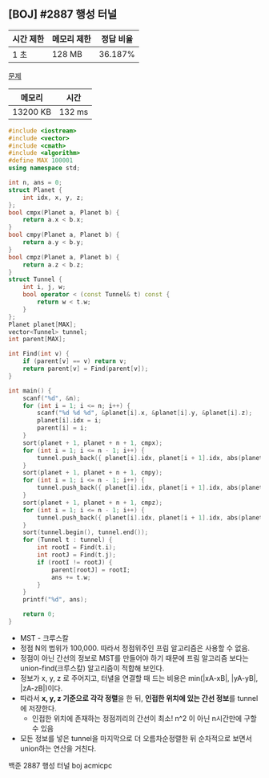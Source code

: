 ## [BOJ] #2887 행성 터널

| 시간 제한 | 메모리 제한 | 정답 비율 |
| --------- | ----------- | --------- |
| 1 초      | 128 MB      | 36.187%   |

[문제](https://www.acmicpc.net/problem/2887)



| 메모리   | 시간   |
| -------- | ------ |
| 13200 KB | 132 ms |

```c++
#include <iostream>
#include <vector>
#include <cmath>
#include <algorithm>
#define MAX 100001
using namespace std;

int n, ans = 0;
struct Planet {
	int idx, x, y, z;
};
bool cmpx(Planet a, Planet b) {
	return a.x < b.x;
}
bool cmpy(Planet a, Planet b) {
	return a.y < b.y;
}
bool cmpz(Planet a, Planet b) {
	return a.z < b.z;
}
struct Tunnel {
	int i, j, w;
	bool operator < (const Tunnel& t) const {
		return w < t.w;
	}
};
Planet planet[MAX];
vector<Tunnel> tunnel;
int parent[MAX];

int Find(int v) {
	if (parent[v] == v) return v;
	return parent[v] = Find(parent[v]);
}

int main() {
	scanf("%d", &n);
	for (int i = 1; i <= n; i++) {
		scanf("%d %d %d", &planet[i].x, &planet[i].y, &planet[i].z);
		planet[i].idx = i;
		parent[i] = i;
	}
	sort(planet + 1, planet + n + 1, cmpx);
	for (int i = 1; i <= n - 1; i++) {
		tunnel.push_back({ planet[i].idx, planet[i + 1].idx, abs(planet[i].x - planet[i + 1].x) });
	}
	sort(planet + 1, planet + n + 1, cmpy);
	for (int i = 1; i <= n - 1; i++) {
		tunnel.push_back({ planet[i].idx, planet[i + 1].idx, abs(planet[i].y - planet[i + 1].y) });
	}
	sort(planet + 1, planet + n + 1, cmpz);
	for (int i = 1; i <= n - 1; i++) {
		tunnel.push_back({ planet[i].idx, planet[i + 1].idx, abs(planet[i].z - planet[i + 1].z) });
	}
	sort(tunnel.begin(), tunnel.end());
	for (Tunnel t : tunnel) {
		int rootI = Find(t.i);
		int rootJ = Find(t.j);
		if (rootI != rootJ) {
			parent[rootJ] = rootI;
			ans += t.w;
		}
	}
	printf("%d", ans);

	return 0;
}
```

- MST - 크루스칼
- 정점 N의 범위가 100,000. 따라서 정점위주인 프림 알고리즘은 사용할 수 없음.
- 정점이 아닌 간선의 정보로 MST를 만들어야 하기 때문에 프림 알고리즘 보다는 union-find(크루스칼) 알고리즘이 적합해 보인다.
- 정보가 x, y, z 로 주어지고, 터녈을 연결할 때 드는 비용은 min(|xA-xB|, |yA-yB|, |zA-zB|)이다.
- 따라서 **x, y, z 기준으로 각각 정렬**을 한 뒤, **인접한 위치에 있는 간선 정보**를 tunnel에 저장한다.
  - 인접한 위치에 존재하는 정점끼리의 간선이 최소! n^2 이 아닌 n시간만에 구할 수 있음
- 모든 정보를 넣은 tunnel을 마지막으로 더 오름차순정렬한 뒤 순차적으로 보면서 union하는 연산을 거친다.



백준 2887 행성 터널 boj acmicpc

